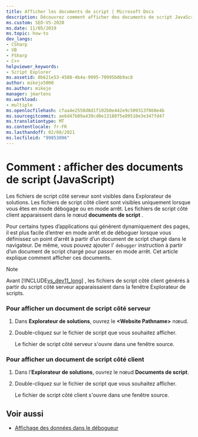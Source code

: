 ```yaml
---
title: Afficher les documents de script | Microsoft Docs
description: Découvrez comment afficher des documents de script JavaScript côté serveur dans Visual Studio à l’aide de Explorateur de solutions.
ms.custom: SEO-VS-2020
ms.date: 11/05/2019
ms.topic: how-to
dev_langs:
- CSharp
- VB
- FSharp
- C++
helpviewer_keywords:
- Script Explorer
ms.assetid: 8b621e53-4508-4b4a-9995-70995b0b9ac8
author: mikejo5000
ms.author: mikejo
manager: jmartens
ms.workload:
- multiple
ms.openlocfilehash: cfaa4e2558d8d1f102b0e442e9c509313f860e4b
ms.sourcegitcommit: ae6d47b09a439cd0e13180f5e89510e3e347fd47
ms.translationtype: MT
ms.contentlocale: fr-FR
ms.lasthandoff: 02/08/2021
ms.locfileid: "99853096"
---
```

# <a name="how-to-view-script-documents-javascript"></a>Comment : afficher des documents de script (JavaScript)

Les fichiers de script côté serveur sont visibles dans Explorateur de solutions. Les fichiers de script côté client sont visibles uniquement lorsque vous êtes en mode débogage ou en mode arrêt. Les fichiers de script côté client apparaissent dans le nœud **documents de script** .

Pour certains types d’applications qui génèrent dynamiquement des pages, il est plus facile d’entrer en mode arrêt et de déboguer lorsque vous définissez un point d’arrêt à partir d’un document de script chargé dans le navigateur. De même, vous pouvez ajouter l' `debugger` instruction à partir d’un document de script chargé pour passer en mode arrêt. Cet article explique comment afficher ces documents.

> [!NOTE]
> Avant [!INCLUDE[vs_dev11_long](../data-tools/includes/vs_dev11_long_md.md)] , les fichiers de script côté client générés à partir du script côté serveur apparaissaient dans la fenêtre Explorateur de scripts.

### <a name="to-view-a-server-side-script-document"></a>Pour afficher un document de script côté serveur

1. Dans **Explorateur de solutions**, ouvrez le **\<Website Pathname>** nœud.

2. Double-cliquez sur le fichier de script que vous souhaitez afficher.

     Le fichier de script côté serveur s'ouvre dans une fenêtre source.

### <a name="to-view-a-client-side-script-document"></a>Pour afficher un document de script côté client

1. Dans l’**Explorateur de solutions**, ouvrez le nœud **Documents de script**.

2. Double-cliquez sur le fichier de script que vous souhaitez afficher.

     Le fichier de script côté client s'ouvre dans une fenêtre source.

## <a name="see-also"></a>Voir aussi
- [Affichage des données dans le débogueur](../debugger/viewing-data-in-the-debugger.md)